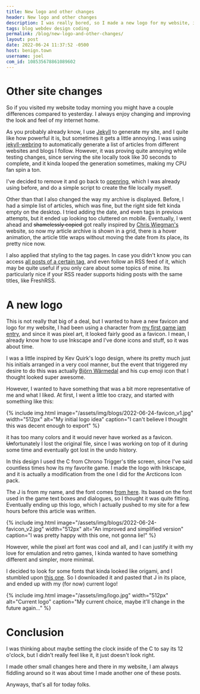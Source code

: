 ```yaml
---
title: New logo and other changes
header: New logo and other changes
description: I was really bored, so I made a new logo for my website, inspired, as always, by other people's blogs.
tags: blog webdev design coding
permalink: /blog/new-logo-and-other-changes/
layout: post
date: 2022-06-24 11:37:52 -0500
host: benign.town
username: joel
com_id: 108535678861089602
---
```


# Other site changes

So if you visited my website today morning you might have a couple differences compared to yesterday. I always enjoy changing and improving the look and feel of my internet home.

As you probably already know, I use [Jekyll](https://jekyllrb.com) to generate my site, and I quite like how powerful it is, but sometimes it gets a little annoying. I was using [jekyll-webring](https://github.com/syldexiahime/jekyll-webring/) to automatically generate a list of articles from different websites and blogs I follow. However, it was proving quite annoying while testing changes, since serving the site locally took like 30 seconds to complete, and it kinda looped the generation sometimes, making my CPU fan spin a ton.

I've decided to remove it and go back to [openring](https://git.sr.ht/~sircmpwn/openring), which I was already using before, and do a simple script to create the file locally myself. 

Other than that I also changed the way my archive is displayed. Before, I had a simple list of articles, which was fine, but the right side felt kinda empty on the desktop. I tried adding the date, and even tags in previous attempts, but it ended up looking too cluttered on mobile. Eventually, I went ahead and ~~shamelessly copied~~ got really inspired by [Chris Wiegman's](https://chriswiegman.com) website, so now my article archive is shown in a grid, there is a hover animation, the article title wraps without moving the date from its place, its pretty nice now.

I also applied that styling to the tag pages. In case you didn't know you can access [all posts of a certain tag](/tags/), and even follow an RSS feed of it, which may be quite useful if you only care about some topics of mine. Its particularly nice if your RSS reader supports hiding posts with the same titles, like FreshRSS.

# A new logo

This is not really that big of a deal, but I wanted to have a new favicon and logo for my website, I had been using a character from [my first game jam entry](https://joelchrono12.itch.io/swap-die-repeat), and since it was pixel art, it looked fairly good as a favicon. I mean, I already know how to use Inkscape and I've done icons and stuff, so it was about time.

I was a little inspired by Kev Quirk's logo design, where its pretty much just his initials arranged in a very cool manner, but the event that triggered my desire to do this was actually [Björn Wärmedal](https://warmedal.se/~bjorn/index.html) and his cup emoji icon that I thought looked super awesome.

However, I wanted to have something that was a bit more representative of me and what I liked. At first, I went a little too crazy, and started with something like this:

{% include img.html image="/assets/img/blogs/2022-06-24-favicon_v1.jpg" width="512px" alt="My initial logo idea" caption="I can't believe I thought this was decent enough to export" %}

it has too many colors and it would never have worked as a favicon. ~~Un~~fortunately I lost the original file, since I was working on top of it during some time and eventually got lost in the undo history.

In this design I used the C from Chrono Trigger's title screen, since I've said countless times how its my favorite game. I made the logo with Inkscape, and it is actually a modification from the one I did for the Arcticons Icon pack.

The J is from my name, and the font comes [from here](http://www.thealmightyguru.com/GameFonts/Series-ChronoTrigger.html). Its based on the font used in the game text boxes and dialogues, so I thought it was quite fitting. Eventually ending up this logo, which I actually pushed to my site for a few hours before this article was written.

{% include img.html image="/assets/img/blogs/2022-06-24-favicon_v2.jpg" width="512px" alt="An improved and simplified version" caption="I was pretty happy with this one, not gonna lie!" %}

However, while the pixel art font was cool and all, and I can justify it with my love for emulation and retro games, I kinda wanted to have something different and simpler, more minimal.

I decided to look for some fonts that kinda looked like origami, and I stumbled upon [this one](https://creiden.com/free-origami-letters/). So I downloaded it and pasted that J in its place, and ended up with my (for now) current logo!

{% include img.html image="/assets/img/logo.jpg" width="512px" alt="Current logo" caption="My current choice, maybe it'll change in the future again..." %}


# Conclusion

I was thinking about maybe setting the clock inside of the C to say its 12 o'clock, but I didn't really feel like it, it just doesn't look right.

I made other small changes here and there in my website, I am always fiddling around so it was about time I made another one of these posts.

Anyways, that's all for today folks.


